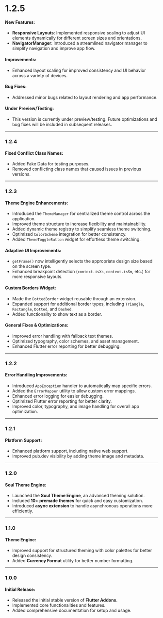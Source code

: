 # 1.2.5

#### New Features:

* **Responsive Layouts**: Implemented responsive scaling to adjust UI elements dynamically for different screen sizes and orientations.
* **NavigatorManager**: Introduced a streamlined navigator manager to simplify navigation and improve app flow.

#### Improvements:

* Enhanced layout scaling for improved consistency and UI behavior across a variety of devices.

#### Bug Fixes:

* Addressed minor bugs related to layout rendering and app performance.

#### Under Preview/Testing:

* This version is currently under preview/testing. Future optimizations and bug fixes will be included in subsequent releases.

---

### 1.2.4

#### Fixed Conflict Class Names:

* Added Fake Data for testing purposes.
* Removed conflicting class names that caused issues in previous versions.

---

### 1.2.3

#### Theme Engine Enhancements:

* Introduced the `ThemeManager` for centralized theme control across the application.
* Improved theme structure to increase flexibility and maintainability.
* Added dynamic theme registry to simplify seamless theme switching.
* Optimized `ColorScheme` integration for better consistency.
* Added `ThemeToggleButton` widget for effortless theme switching.

#### Adaptive UI Improvements:

* `getFrame()` now intelligently selects the appropriate design size based on the screen type.
* Enhanced breakpoint detection (`context.isXs`, `context.isSm`, etc.) for more responsive layouts.

#### Custom Borders Widget:

* Made the `DottedBorder` widget reusable through an extension.
* Expanded support for additional border types, including `Triangle`, `Rectangle`, `Dotted`, and `Dashed`.
* Added functionality to show text as a border.

#### General Fixes & Optimizations:

* Improved error handling with fallback text themes.
* Optimized typography, color schemes, and asset management.
* Enhanced Flutter error reporting for better debugging.

---

### 1.2.2

#### Error Handling Improvements:

* Introduced `AppException` handler to automatically map specific errors.
* Added the `ErrorMapper` utility to allow custom error mappings.
* Enhanced error logging for easier debugging.
* Optimized Flutter error reporting for better clarity.
* Improved color, typography, and image handling for overall app optimization.

---

### 1.2.1

#### Platform Support:

* Enhanced platform support, including native web support.
* Improved pub.dev visibility by adding theme image and metadata.

---

### 1.2.0

#### Soul Theme Engine:

* Launched the **Soul Theme Engine**, an advanced theming solution.
* Included **10+ premade themes** for quick and easy customization.
* Introduced **async extension** to handle asynchronous operations more efficiently.

---

### 1.1.0

#### Theme Engine:

* Improved support for structured theming with color palettes for better design consistency.
* Added **Currency Format** utility for better number formatting.

---

### 1.0.0

#### Initial Release:

* Released the initial stable version of **Flutter Addons**.
* Implemented core functionalities and features.
* Added comprehensive documentation for setup and usage.


